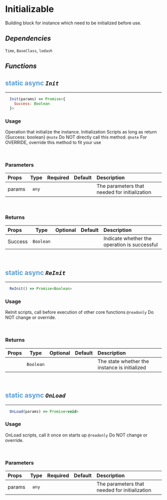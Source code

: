 # **Initializable**
Building block for instance which need to be initialized before use.

## ***Dependencies***
`Time`, `BaseClass`, `lodash`
<br/>

## ***Functions***

## <span style="color: #569CD6">static</span> <span style="color: #569CD6">async</span> *`Init`* 
---
```jsx
  Init(params) => Promise<{
    Success: Boolean
  }>
```

### **Usage**
Operation that initialize the instance.
Initialization Scripts
as long as return {Success: boolean}
`@note` Do NOT directly call this method.
`@note` For OVERRIDE, override this method to fit your use

<br/>

### **Parameters**
| Props | Type | Required | Default | Description |
| :---|:---:|:---:|:---:|:---|
| params | `any` ||| The parameters that needed for initialization |

<br/>

### **Returns**

| Props | Type | Optional | Default | Description |
| :---|:---:|:---:|:---:|:---|
| Success | `Boolean` ||| Indicate whether the operation is successful |

<br/>

## <span style="color: #569CD6">static</span> <span style="color: #569CD6">async</span> *`ReInit`* 
---
```jsx
  ReInit() => Promise<Boolean>
```

### **Usage**
ReInit scripts, call before execution of other core functions
`@readonly` Do NOT change or override.

<br/>

### **Returns**

| Props | Type | Optional | Default | Description |
| :---|:---:|:---:|:---:|:---|
|| `Boolean` ||| The state whether the instance is initialized |

<br/>

## <span style="color: #569CD6">static</span> <span style="color: #569CD6">async</span> *`OnLoad`* 
---
```jsx
  OnLoad(params) => Promise<void>
```

### **Usage**
OnLoad scripts, call it once on starts up
`@readonly` Do NOT change or override.

<br/>

### **Parameters**
| Props | Type | Required | Default | Description |
| :---|:---:|:---:|:---:|:---|
| params | `any` ||| The parameters that needed for initialization |

<br/>

